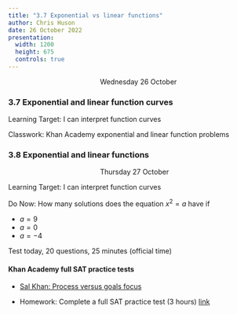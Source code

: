 ```yaml
---
title: "3.7 Exponential vs linear functions"
author: Chris Huson
date: 26 October 2022
presentation:
  width: 1200
  height: 675
  controls: true
---
```


<!-- slide -->
$\hspace{5cm}$ Wednesday 26 October

### 3.7 Exponential and linear function curves

Learning Target: I can interpret function curves

Classwork: Khan Academy exponential and linear function problems

<!-- slide -->

### 3.8 Exponential and linear functions

$\hspace{5cm}$ Thursday 27 October

Learning Target: I can interpret function curves

Do Now: How many solutions does the equation $x^2=a$ have if

- $a=9$
- $a=0$
- $a=-4$

Test today, 20 questions, 25 minutes (official time)

<!-- slide -->

#### Khan Academy full SAT practice tests

- [Sal Khan: Process versus goals focus](https://www.youtube.com/watch?v=_lyyvZFiAjQ)

- Homework: Complete a full SAT practice test (3 hours) [link](https://www.khanacademy.org/mission/sat)
